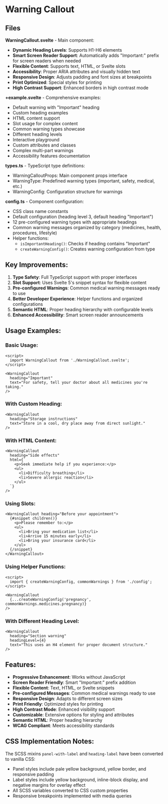 # Warning Callout

## Files

**WarningCallout.svelte** - Main component:

- **Dynamic Heading Levels**: Supports H1-H6 elements
- **Smart Screen Reader Support**: Automatically adds "Important:" prefix for screen readers when needed
- **Flexible Content**: Supports text, HTML, or Svelte slots
- **Accessibility**: Proper ARIA attributes and visually hidden text
- **Responsive Design**: Adjusts padding and font sizes at breakpoints
- **Print Optimized**: Special styles for printing
- **High Contrast Support**: Enhanced borders in high contrast mode

**+example.svelte** - Comprehensive examples:

- Default warning with "Important" heading
- Custom heading examples
- HTML content support
- Slot usage for complex content
- Common warning types showcase
- Different heading levels
- Interactive playground
- Custom attributes and classes
- Complex multi-part warnings
- Accessibility features documentation

**types.ts** - TypeScript type definitions:

- WarningCalloutProps: Main component props interface
- WarningType: Predefined warning types (important, safety, medical, etc.)
- WarningConfig: Configuration structure for warnings

**config.ts** - Component configuration:

- CSS class name constants
- Default configuration (heading level 3, default heading "Important")
- 12 pre-configured warning types with appropriate headings
- Common warning messages organized by category (medicines, health, procedures, lifestyle)
- Helper functions:
  - `isImportantHeading()`: Checks if heading contains "Important"
  - `createWarningConfig()`: Creates warning configuration from type

## Key Improvements:

1. **Type Safety**: Full TypeScript support with proper interfaces
2. **Slot Support**: Uses Svelte 5's snippet syntax for flexible content
3. **Pre-configured Warnings**: Common medical warning messages ready to use
4. **Better Developer Experience**: Helper functions and organized configurations
5. **Semantic HTML**: Proper heading hierarchy with configurable levels
6. **Enhanced Accessibility**: Smart screen reader announcements

## Usage Examples:

### Basic Usage:
```svelte
<script>
  import WarningCallout from './WarningCallout.svelte';
</script>

<WarningCallout 
  heading="Important"
  text="For safety, tell your doctor about all medicines you're taking."
/>
```

### With Custom Heading:
```svelte
<WarningCallout 
  heading="Storage instructions"
  text="Store in a cool, dry place away from direct sunlight."
/>
```

### With HTML Content:
```svelte
<WarningCallout 
  heading="Side effects"
  html={`
    <p>Seek immediate help if you experience:</p>
    <ul>
      <li>Difficulty breathing</li>
      <li>Severe allergic reaction</li>
    </ul>
  `}
/>
```

### Using Slots:
```svelte
<WarningCallout heading="Before your appointment">
  {#snippet children()}
    <p>Please remember to:</p>
    <ul>
      <li>Bring your medication list</li>
      <li>Arrive 15 minutes early</li>
      <li>Bring your insurance card</li>
    </ul>
  {/snippet}
</WarningCallout>
```

### Using Helper Functions:
```svelte
<script>
  import { createWarningConfig, commonWarnings } from './config';
</script>

<WarningCallout 
  {...createWarningConfig('pregnancy', commonWarnings.medicines.pregnancy)}
/>
```

### With Different Heading Level:
```svelte
<WarningCallout 
  heading="Section warning"
  headingLevel={4}
  text="This uses an H4 element for proper document structure."
/>
```

## Features:

- **Progressive Enhancement**: Works without JavaScript
- **Screen Reader Friendly**: Smart "Important:" prefix addition
- **Flexible Content**: Text, HTML, or Svelte snippets
- **Pre-configured Messages**: Common medical warnings ready to use
- **Responsive Design**: Adapts to different screen sizes
- **Print Friendly**: Optimized styles for printing
- **High Contrast Mode**: Enhanced visibility support
- **Customizable**: Extensive options for styling and attributes
- **Semantic HTML**: Proper heading hierarchy
- **WCAG Compliant**: Meets accessibility standards

## CSS Implementation Notes:

The SCSS mixins `panel-with-label` and `heading-label` have been converted to vanilla CSS:
- Panel styles include pale yellow background, yellow border, and responsive padding
- Label styles include yellow background, inline-block display, and negative margins for overlay effect
- All SCSS variables converted to CSS custom properties
- Responsive breakpoints implemented with media queries
